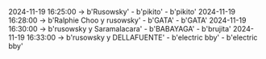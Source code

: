 2024-11-19 16:25:00 -> b'Rusowsky' - b'pikito' - b'pikito'
2024-11-19 16:28:00 -> b'Ralphie Choo y rusowsky' - b'GATA' - b'GATA'
2024-11-19 16:30:00 -> b'rusowsky y Saramalacara' - b'BABAYAGA' - b'brujita'
2024-11-19 16:33:00 -> b'rusowsky y DELLAFUENTE' - b'electric bby' - b'electric bby'
